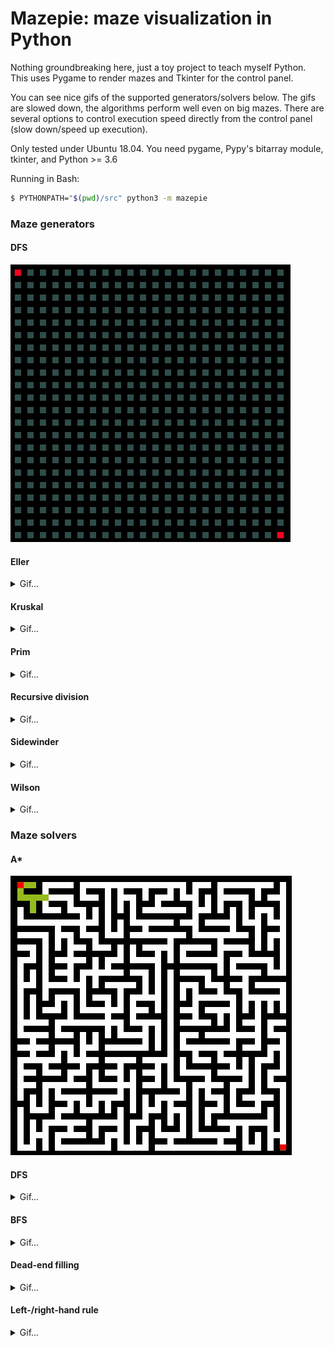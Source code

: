 # Mazepie: maze visualization in Python

Nothing groundbreaking here, just a toy project to teach myself
Python. This uses Pygame to render mazes and Tkinter for the control panel.

You can see nice gifs of the supported generators/solvers below. The gifs
are slowed down, the algorithms perform well even on big mazes. There
are several options to control execution speed directly from the control
panel (slow down/speed up execution).

Only tested under Ubuntu 18.04. You need pygame, Pypy's bitarray module,
tkinter, and Python >= 3.6 

Running in Bash:

```bash
$ PYTHONPATH="$(pwd)/src" python3 -m mazepie
```


### Maze generators

#### DFS

![Gif](gifs/generators/dfs.gif)

#### Eller

<details>
    <summary>Gif...</summary>

![Gif](gifs/generators/eller.gif)

</details>

#### Kruskal

<details>
    <summary>Gif...</summary>

![Gif](gifs/generators/kruskal.gif)

</details>

#### Prim

<details>
    <summary>Gif...</summary>

![Gif](gifs/generators/prim.gif)

</details>

#### Recursive division

<details>
    <summary>Gif...</summary>

![Gif](gifs/generators/rec_div.gif)

</details>


#### Sidewinder

<details>
    <summary>Gif...</summary>

![Gif](gifs/generators/sidewinder.gif)

</details>

#### Wilson

<details>
    <summary>Gif...</summary>

![Gif](gifs/generators/wilson.gif)

</details>


### Maze solvers

#### A*

![Gif](gifs/solvers/a_star.gif)

#### DFS

<details>
    <summary>Gif...</summary>

![Gif](gifs/solvers/dfs.gif)

</details>

#### BFS

<details>
    <summary>Gif...</summary>

![Gif](gifs/solvers/bfs.gif)

</details>

#### Dead-end filling

<details>
    <summary>Gif...</summary>

![Gif](gifs/solvers/dead_ends.gif)

</details>

#### Left-/right-hand rule

<details>
    <summary>Gif...</summary>

![Gif](gifs/solvers/lhand_rule.gif) ![Gif](gifs/solvers/rhand_rule.gif)

</details>


